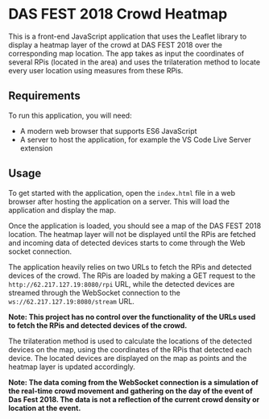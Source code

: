 # DAS FEST 2018 Crowd Heatmap

This is a front-end JavaScript application that uses the Leaflet library to display a heatmap layer of the crowd at DAS FEST 2018 over the corresponding map location. The app takes as input the coordinates of several RPis (located in the area) and uses the trilateration method to locate every user location using measures from these RPis.

## Requirements

To run this application, you will need:

* A modern web browser that supports ES6 JavaScript
* A server to host the application, for example the VS Code Live Server extension

## Usage

To get started with the application, open the `index.html` file in a web browser after hosting the application on a server. This will load the application and display the map.

Once the application is loaded, you should see a map of the DAS FEST 2018 location. The heatmap layer will not be displayed until the RPis are fetched and incoming data of detected devices starts to come through the Web socket connection.

The application heavily relies on two URLs to fetch the RPis and detected devices of the crowd. The RPis are loaded by making a GET request to the `http://62.217.127.19:8080/rpi` URL, while the detected devices are streamed through the WebSocket connection to the `ws://62.217.127.19:8080/stream` URL.

**Note: This project has no control over the functionality of the URLs used to fetch the RPis and detected devices of the crowd.**

The trilateration method is used to calculate the locations of the detected devices on the map, using the coordinates of the RPis that detected each device. The located devices are displayed on the map as points and the heatmap layer is updated accordingly.

**Note: The data coming from the WebSocket connection is a simulation of the real-time crowd movement and gathering on the day of the event of Das Fest 2018. The data is not a reflection of the current crowd density or location at the event.**
